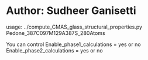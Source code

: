 # Author: Sudheer Ganisetti

usage: ../compute_CMAS_glass_structural_properties.py   Pedone_387C097M129A387S_280Atoms

You can control 
Enable_phase1_calculations = yes or no
Enable_phase2_calculations = yes or no

